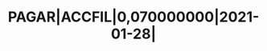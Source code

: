 ---
layout: asset
title: PAGAR|ACCFIL|0,070000000|2021-01-28|                        
isin: XS2238939297
---